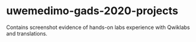 # uwemedimo-gads-2020-projects
Contains screenshot evidence of hands-on labs experience with Qwiklabs and translations.
